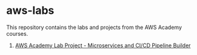 # aws-labs
This repository contains the labs and projects from the AWS Academy courses.

1. [AWS Academy Lab Project - Microservices and CI/CD Pipeline Builder](cicd-pipeline-builder)
